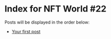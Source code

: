 # Index for NFT World #22
Posts will be displayed in the order below:

- [Your first post](./001-first.md)

